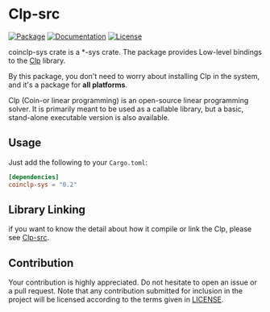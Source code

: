 # Clp-src

[![Package][package-img]][package-url] [![Documentation][documentation-img]][documentation-url] [![License][license-img]][license-url]

coinclp-sys crate is a *-sys crate. The package provides Low-level bindings to the [Clp] library.

By this package, you don't need to worry about installing Clp in the system, and it's a package for **all platforms**.

Clp (Coin-or linear programming) is an open-source linear programming solver. It is primarily meant to be used as a callable library, but a basic, stand-alone executable version is also available.

## Usage
Just add the following to your `Cargo.toml`:

```toml
[dependencies]
coinclp-sys = "0.2"
```

## Library Linking
if you want to know the detail about how it compile or link the Clp, please see [Clp-src].

## Contribution

Your contribution is highly appreciated. Do not hesitate to open an issue or a
pull request. Note that any contribution submitted for inclusion in the project
will be licensed according to the terms given in [LICENSE](license-url).

[Clp]: https://github.com/coin-or/Clp
[Clp-src]: https://github.com/Maroon502/clp-src

[documentation-img]: https://docs.rs/coinclp-sys/badge.svg
[documentation-url]: https://docs.rs/coinclp-sys
[package-img]: https://img.shields.io/crates/v/coinclp-sys.svg
[package-url]: https://crates.io/crates/coinclp-sys
[license-img]: https://img.shields.io/crates/l/coinclp-sys.svg
[license-url]: https://github.com/Maroon502/coinclp-sys/blob/master/LICENSE.md